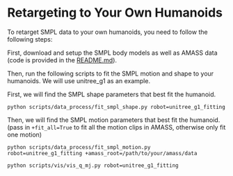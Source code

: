 # Retargeting to Your Own Humanoids
To retarget SMPL data to your own humanoids, you need to follow the following steps: 

First, download and setup the SMPL body models as well as AMASS data (code is provided in the [README.md](../README.md)).

Then, run the following scripts to fit the SMPL motion and shape to your humanoids. We will use unitree_g1 as an example. 

First, we will find the SMPL shape parameters that best fit the humanoid. 
```
python scripts/data_process/fit_smpl_shape.py robot=unitree_g1_fitting
```

Then, we will find the SMPL motion parameters that best fit the humanoid. (pass in `+fit_all=True` to fit all the motion clips in AMASS, otherwise only fit one motion)
```
python scripts/data_process/fit_smpl_motion.py robot=unitree_g1_fitting +amass_root=/path/to/your/amass/data 
```

```
python scripts/vis/vis_q_mj.py robot=unitree_g1_fitting
```

